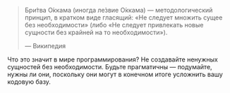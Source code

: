 > Бри́тва О́ккама (иногда ле́звие О́ккама) — методологический принцип, в кратком виде гласящий: «Не следует множить сущее без необходимости» (либо «Не следует привлекать новые сущности без крайней на то необходимости»).  
>   
> — Википедия

Что это значит в мире программирования? Не создавайте ненужных сущностей без необходимости. Будьте прагматичны — подумайте, нужны ли они, поскольку они могут в конечном итоге усложнить вашу кодовую базу.